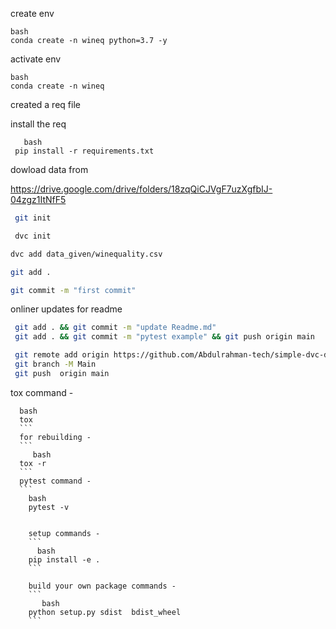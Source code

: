 create env 

```
bash
conda create -n wineq python=3.7 -y

```

activate env

```
bash
conda create -n wineq 
```


created a req file 

install the req 
```
   bash
 pip install -r requirements.txt
 ```

 dowload data from

 https://drive.google.com/drive/folders/18zqQiCJVgF7uzXgfbIJ-04zgz1ItNfF5
``` bash
 git init 
```

```bash
 dvc init
 ```
 ```bash 
 dvc add data_given/winequality.csv
 ```

 ```bash
 git add .
 ```
 ```bash
 git commit -m "first commit"
 ```

onliner updates for readme
```bash
 git add . && git commit -m "update Readme.md"
 git add . && git commit -m "pytest example" && git push origin main 
 ```

 ```bash
  git remote add origin https://github.com/Abdulrahman-tech/simple-dvc-demo.git
  git branch -M Main
  git push  origin main
  ```

  tox command - 
  ```
    bash
    tox
    ```
    for rebuilding -
    ```
       bash
    tox -r
    ```
    pytest command - 
    ```
      bash 
      pytest -v


      setup commands -
      ```
        bash
      pip install -e . 
      ```

      build your own package commands - 
      ```
         bash
      python setup.py sdist  bdist_wheel
      ```
       
    
